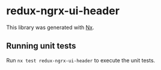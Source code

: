 # redux-ngrx-ui-header

This library was generated with [Nx](https://nx.dev).

## Running unit tests

Run `nx test redux-ngrx-ui-header` to execute the unit tests.
